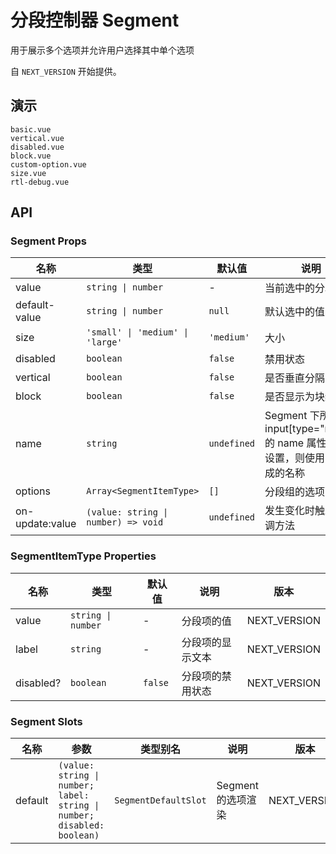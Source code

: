 # 分段控制器 Segment

用于展示多个选项并允许用户选择其中单个选项

自 `NEXT_VERSION` 开始提供。

## 演示

```demo
basic.vue
vertical.vue
disabled.vue
block.vue
custom-option.vue
size.vue
rtl-debug.vue
```

## API

### Segment Props

| 名称 | 类型 | 默认值 | 说明 | 版本 |
| --- | --- | --- | --- | --- |
| value | `string \| number` | - | 当前选中的分段值。 | NEXT_VERSION |
| default-value | `string \| number` | `null` | 默认选中的值 | NEXT_VERSION |
| size | `'small' \| 'medium' \| 'large'` | `'medium'` | 大小 | NEXT_VERSION |
| disabled | `boolean` | `false` | 禁用状态 | NEXT_VERSION |
| vertical | `boolean` | `false` | 是否垂直分隔 | NEXT_VERSION |
| block | `boolean` | `false` | 是否显示为块级 | NEXT_VERSION |
| name | `string` | `undefined` | Segment 下所有 input[type="radio"] 的 name 属性。若未设置，则使用随机生成的名称 | NEXT_VERSION |
| options | `Array<SegmentItemType>` | `[]` | 分段组的选项 | NEXT_VERSION |
| on-update:value | `(value: string \| number) => void` | `undefined` | 发生变化时触发的回调方法 | NEXT_VERSION |

### SegmentItemType Properties

| 名称      | 类型               | 默认值  | 说明             | 版本         |
| --------- | ------------------ | ------- | ---------------- | ------------ |
| value     | `string \| number` | -       | 分段项的值       | NEXT_VERSION |
| label     | `string`           | -       | 分段项的显示文本 | NEXT_VERSION |
| disabled? | `boolean`          | `false` | 分段项的禁用状态 | NEXT_VERSION |

### Segment Slots

| 名称 | 参数 | 类型别名 | 说明 | 版本 |
| --- | --- | --- | --- | --- |
| default | `(value: string \| number; label: string \| number; disabled: boolean)` | `SegmentDefaultSlot` | Segment 的选项渲染 | NEXT_VERSION |
